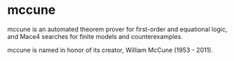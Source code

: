# mccune
mccune is an automated theorem prover for first-order and equational logic, and Mace4 searches for finite models and counterexamples.

mccune is named in honor of its creator, William McCune (1953 - 2011).

